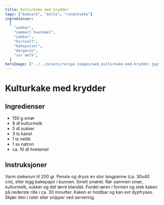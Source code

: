 ```yaml
---
title: Kulturkake med krydder
tags: ["bakverk", "bolle", "rundstykke"]
ingredienser:
  [
    "sukker",
    "sammalt hvetemel",
    "sukker",
    "hornsalt",
    "bakepulver",
    "margarin",
    "sur melk",
  ]
heroImage: ["../../assets/recipe-images/web_kulturkake-med-krydder.jpg"]
---
```


# Kulturkake med krydder

## Ingredienser

- 150 g smør
- 8 dl kulturmelk
- 5 dl sukker
- 3 ts kanel
- 1 ts nellik
- 1 ss natron
- ca. 10 dl hvetemel

## Instruksjoner

Varm stekeovn til 200 gr. Pensle og dryss en stor langpanne (ca. 30x40 cm), eller legg bakepapir i bunnen. Smelt smøret. Rør sammen smør, kulturmelk, sukker og det tørre blandet. Fordel røren i formen og stek kaken på nederste rille i ca. 30 minutter. Kaken er holdbar og kan evt dypfryses. Skjær den i ruter eller snipper ved servering.
